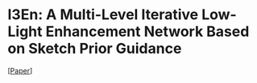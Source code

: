# I3En: A Multi-Level Iterative Low-Light Enhancement Network Based on Sketch Prior Guidance


[[Paper](https://link.springer.com/chapter/10.1007/978-981-97-8692-3_6)] 



